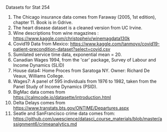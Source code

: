 Datasets for Stat 254

1. The Chicago insurance data comes from Faraway (2005, 1st edition), chapter 11. Book is in Gdrive.
2. The heart disease dataset is a cleaned version from UC Irvine.
3. Wine descriptions from wine magazines : https://www.kaggle.com/christopheiv/winemagdata130k
4. Covid19 Data from Mexico: https://www.kaggle.com/tanmoyx/covid19-patient-precondition-dataset?select=covid.csv
5. Sumilated service time data, exponential mean = 20.
6. Canadian Wages 1994, from the 'car' package, Survey of Labour and Income Dynamics (SLID)
7. House data4: Home Proces from Saratoga NY.  Owner: Richard De Veaux, Williams College.  
8. Wages7:  A panel of 595 individuals from 1976 to 1982, taken from the Panel Study of Income Dynamics (PSID).
9. BigMac data comes from https://calmcode.io/datasette/introduction.html
10. Delta Delays comes from https://www.transtats.bts.gov/ONTIME/Departures.aspx
11. Seatle and SanFrancisco crime data comes from: https://github.com/uwescience/datasci_course_materials/blob/master/assignment6/crimeanalytics.md

